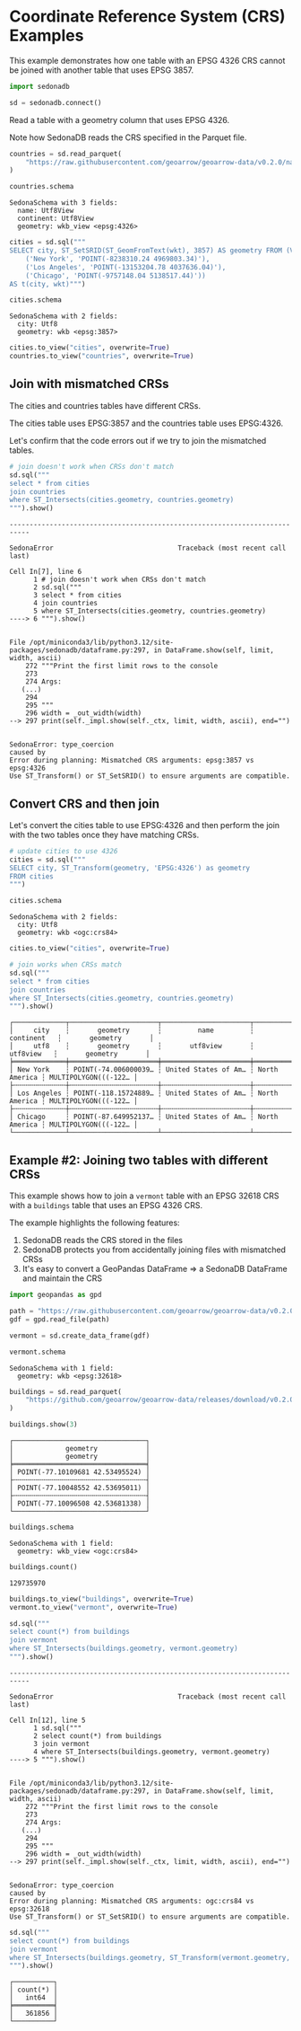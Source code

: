<!---
  Licensed to the Apache Software Foundation (ASF) under one
  or more contributor license agreements.  See the NOTICE file
  distributed with this work for additional information
  regarding copyright ownership.  The ASF licenses this file
  to you under the Apache License, Version 2.0 (the
  "License"); you may not use this file except in compliance
  with the License.  You may obtain a copy of the License at

    http://www.apache.org/licenses/LICENSE-2.0

  Unless required by applicable law or agreed to in writing,
  software distributed under the License is distributed on an
  "AS IS" BASIS, WITHOUT WARRANTIES OR CONDITIONS OF ANY
  KIND, either express or implied.  See the License for the
  specific language governing permissions and limitations
  under the License.
-->

# Coordinate Reference System (CRS) Examples

This example demonstrates how one table with an EPSG 4326 CRS cannot be joined with another table that uses EPSG 3857.


```python
import sedonadb

sd = sedonadb.connect()
```

Read a table with a geometry column that uses EPSG 4326.

Note how SedonaDB reads the CRS specified in the Parquet file.


```python
countries = sd.read_parquet(
    "https://raw.githubusercontent.com/geoarrow/geoarrow-data/v0.2.0/natural-earth/files/natural-earth_countries_geo.parquet"
)
```


```python
countries.schema
```




    SedonaSchema with 3 fields:
      name: Utf8View
      continent: Utf8View
      geometry: wkb_view <epsg:4326>




```python
cities = sd.sql("""
SELECT city, ST_SetSRID(ST_GeomFromText(wkt), 3857) AS geometry FROM (VALUES
    ('New York', 'POINT(-8238310.24 4969803.34)'),
    ('Los Angeles', 'POINT(-13153204.78 4037636.04)'),
    ('Chicago', 'POINT(-9757148.04 5138517.44)'))
AS t(city, wkt)""")
```


```python
cities.schema
```




    SedonaSchema with 2 fields:
      city: Utf8
      geometry: wkb <epsg:3857>




```python
cities.to_view("cities", overwrite=True)
countries.to_view("countries", overwrite=True)
```

## Join with mismatched CRSs

The cities and countries tables have different CRSs.

The cities table uses EPSG:3857 and the countries table uses EPSG:4326.

Let's confirm that the code errors out if we try to join the mismatched tables.


```python
# join doesn't work when CRSs don't match
sd.sql("""
select * from cities
join countries
where ST_Intersects(cities.geometry, countries.geometry)
""").show()
```


    ---------------------------------------------------------------------------

    SedonaError                               Traceback (most recent call last)

    Cell In[7], line 6
          1 # join doesn't work when CRSs don't match
          2 sd.sql("""
          3 select * from cities
          4 join countries
          5 where ST_Intersects(cities.geometry, countries.geometry)
    ----> 6 """).show()


    File /opt/miniconda3/lib/python3.12/site-packages/sedonadb/dataframe.py:297, in DataFrame.show(self, limit, width, ascii)
        272 """Print the first limit rows to the console
        273 
        274 Args:
       (...)
        294 
        295 """
        296 width = _out_width(width)
    --> 297 print(self._impl.show(self._ctx, limit, width, ascii), end="")


    SedonaError: type_coercion
    caused by
    Error during planning: Mismatched CRS arguments: epsg:3857 vs epsg:4326
    Use ST_Transform() or ST_SetSRID() to ensure arguments are compatible.


## Convert CRS and then join

Let's convert the cities table to use EPSG:4326 and then perform the join with the two tables once they have matching CRSs.


```python
# update cities to use 4326
cities = sd.sql("""
SELECT city, ST_Transform(geometry, 'EPSG:4326') as geometry
FROM cities
""")
```


```python
cities.schema
```




    SedonaSchema with 2 fields:
      city: Utf8
      geometry: wkb <ogc:crs84>




```python
cities.to_view("cities", overwrite=True)
```


```python
# join works when CRSs match
sd.sql("""
select * from cities
join countries
where ST_Intersects(cities.geometry, countries.geometry)
""").show()
```

    ┌─────────────┬──────────────────────┬──────────────────────┬───────────────┬──────────────────────┐
    │     city    ┆       geometry       ┆         name         ┆   continent   ┆       geometry       │
    │     utf8    ┆       geometry       ┆       utf8view       ┆    utf8view   ┆       geometry       │
    ╞═════════════╪══════════════════════╪══════════════════════╪═══════════════╪══════════════════════╡
    │ New York    ┆ POINT(-74.006000039… ┆ United States of Am… ┆ North America ┆ MULTIPOLYGON(((-122… │
    ├╌╌╌╌╌╌╌╌╌╌╌╌╌┼╌╌╌╌╌╌╌╌╌╌╌╌╌╌╌╌╌╌╌╌╌╌┼╌╌╌╌╌╌╌╌╌╌╌╌╌╌╌╌╌╌╌╌╌╌┼╌╌╌╌╌╌╌╌╌╌╌╌╌╌╌┼╌╌╌╌╌╌╌╌╌╌╌╌╌╌╌╌╌╌╌╌╌╌┤
    │ Los Angeles ┆ POINT(-118.15724889… ┆ United States of Am… ┆ North America ┆ MULTIPOLYGON(((-122… │
    ├╌╌╌╌╌╌╌╌╌╌╌╌╌┼╌╌╌╌╌╌╌╌╌╌╌╌╌╌╌╌╌╌╌╌╌╌┼╌╌╌╌╌╌╌╌╌╌╌╌╌╌╌╌╌╌╌╌╌╌┼╌╌╌╌╌╌╌╌╌╌╌╌╌╌╌┼╌╌╌╌╌╌╌╌╌╌╌╌╌╌╌╌╌╌╌╌╌╌┤
    │ Chicago     ┆ POINT(-87.649952137… ┆ United States of Am… ┆ North America ┆ MULTIPOLYGON(((-122… │
    └─────────────┴──────────────────────┴──────────────────────┴───────────────┴──────────────────────┘


## Example #2: Joining two tables with different CRSs

This example shows how to join a `vermont` table with an EPSG 32618 CRS with a `buildings` table that uses an EPSG 4326 CRS.

The example highlights the following features:

1. SedonaDB reads the CRS stored in the files
2. SedonaDB protects you from accidentally joining files with mismatched CRSs
3. It's easy to convert a GeoPandas DataFrame => a SedonaDB DataFrame and maintain the CRS


```python
import geopandas as gpd

path = "https://raw.githubusercontent.com/geoarrow/geoarrow-data/v0.2.0/example-crs/files/example-crs_vermont-utm.fgb"
gdf = gpd.read_file(path)
```


```python
vermont = sd.create_data_frame(gdf)
```


```python
vermont.schema
```




    SedonaSchema with 1 field:
      geometry: wkb <epsg:32618>




```python
buildings = sd.read_parquet(
    "https://github.com/geoarrow/geoarrow-data/releases/download/v0.2.0/microsoft-buildings_point_geo.parquet"
)
```


```python
buildings.show(3)
```

    ┌─────────────────────────────────┐
    │             geometry            │
    │             geometry            │
    ╞═════════════════════════════════╡
    │ POINT(-77.10109681 42.53495524) │
    ├╌╌╌╌╌╌╌╌╌╌╌╌╌╌╌╌╌╌╌╌╌╌╌╌╌╌╌╌╌╌╌╌╌┤
    │ POINT(-77.10048552 42.53695011) │
    ├╌╌╌╌╌╌╌╌╌╌╌╌╌╌╌╌╌╌╌╌╌╌╌╌╌╌╌╌╌╌╌╌╌┤
    │ POINT(-77.10096508 42.53681338) │
    └─────────────────────────────────┘



```python
buildings.schema
```




    SedonaSchema with 1 field:
      geometry: wkb_view <ogc:crs84>




```python
buildings.count()
```




    129735970




```python
buildings.to_view("buildings", overwrite=True)
vermont.to_view("vermont", overwrite=True)
```


```python
sd.sql("""
select count(*) from buildings
join vermont
where ST_Intersects(buildings.geometry, vermont.geometry)
""").show()
```


    ---------------------------------------------------------------------------

    SedonaError                               Traceback (most recent call last)

    Cell In[12], line 5
          1 sd.sql("""
          2 select count(*) from buildings
          3 join vermont
          4 where ST_Intersects(buildings.geometry, vermont.geometry)
    ----> 5 """).show()


    File /opt/miniconda3/lib/python3.12/site-packages/sedonadb/dataframe.py:297, in DataFrame.show(self, limit, width, ascii)
        272 """Print the first limit rows to the console
        273 
        274 Args:
       (...)
        294 
        295 """
        296 width = _out_width(width)
    --> 297 print(self._impl.show(self._ctx, limit, width, ascii), end="")


    SedonaError: type_coercion
    caused by
    Error during planning: Mismatched CRS arguments: ogc:crs84 vs epsg:32618
    Use ST_Transform() or ST_SetSRID() to ensure arguments are compatible.



```python
sd.sql("""
select count(*) from buildings
join vermont
where ST_Intersects(buildings.geometry, ST_Transform(vermont.geometry, 'EPSG:4326'))
""").show()
```

    ┌──────────┐
    │ count(*) │
    │   int64  │
    ╞══════════╡
    │   361856 │
    └──────────┘

